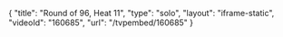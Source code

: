 {
    "title": "Round of 96, Heat 11",
    "type": "solo",
    "layout": "iframe-static",
    "videoId": "160685",
    "url": "\/tvpembed\/160685"
}